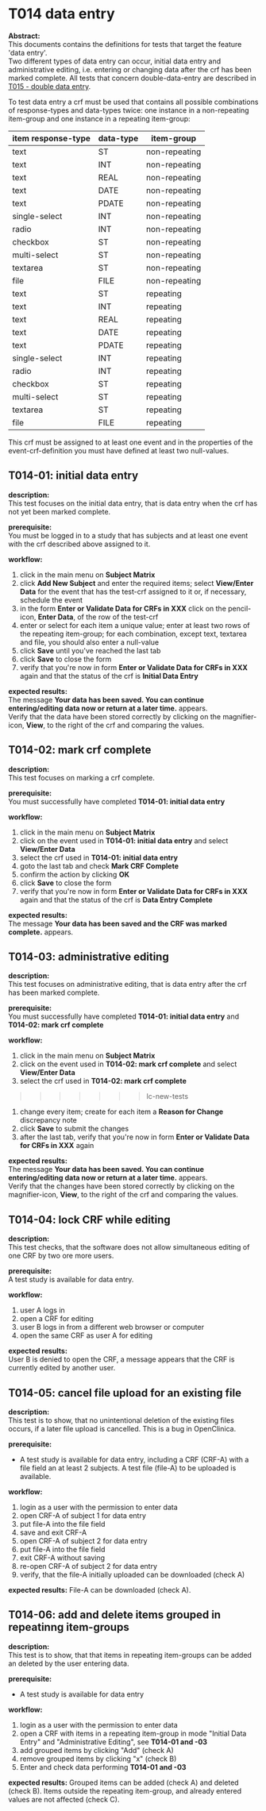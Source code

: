 # T014 data entry
**Abstract:**  
This documents contains the definitions for tests that target the feature 'data entry'.  
Two different types of data entry can occur, initial data entry and administrative editing, i.e. entering or changing data after the crf has been marked complete.
All tests that concern double-data-entry are described in [T015 - double data entry](tests/t015.md).

To test data entry a crf must be used that contains all possible combinations of response-types and data-types twice: one instance in a non-repeating item-group and one instance in a repeating item-group:  

| item response-type | data-type | item-group |  
|-|-|-|
| text | ST | non-repeating 
| text | INT | non-repeating |
| text | REAL | non-repeating |
| text | DATE | non-repeating |
| text | PDATE | non-repeating |
| single-select | INT | non-repeating |
| radio | INT | non-repeating |
| checkbox | ST | non-repeating |
| multi-select | ST | non-repeating |
| textarea | ST | non-repeating |
| file | FILE | non-repeating |
| text | ST | repeating 
| text | INT | repeating |
| text | REAL | repeating |
| text | DATE | repeating |
| text | PDATE | repeating |
| single-select | INT | repeating |
| radio | INT | repeating |
| checkbox | ST | repeating |
| multi-select | ST | repeating |
| textarea | ST | repeating |
| file | FILE | repeating |

This crf must be assigned to at least one event and in the properties of the event-crf-definition you must have defined at least two null-values.

## T014-01: initial data entry
**description:**  
This test focuses on the initial data entry, that is data entry when the crf has not yet been marked complete.

**prerequisite:**  
You must be logged in to a study that has subjects and at least one event with the crf described above assigned to it.

**workflow:**  
1. click in the main menu on **Subject Matrix**
1. click **Add New Subject** and enter the required items; select **View/Enter Data** for the event that has the test-crf assigned to it or, if necessary, schedule the event
1. in the form **Enter or Validate Data for CRFs in XXX** click on the pencil-icon, **Enter Data**, of the row of the test-crf
1. enter or select for each item a unique value; enter at least two rows of the repeating item-group; for each combination, except text, textarea and file, you should also enter a null-value
1. click **Save** until you've reached the last tab
1. click **Save** to close the form
1. verify that you're now in form **Enter or Validate Data for CRFs in XXX** again and that the status of the crf is **Initial Data Entry**

**expected results:**  
The message **Your data has been saved. You can continue entering/editing data now or return at a later time.** appears.  
Verify that the data have been stored correctly by clicking on the magnifier-icon, **View**, to the right of the crf and comparing the values.


## T014-02: mark crf complete
**description:**  
This test focuses on marking a crf complete.

**prerequisite:**  
You must successfully have completed **T014-01: initial data entry**

**workflow:**  
1. click in the main menu on **Subject Matrix**
1. click on the event used in **T014-01: initial data entry** and select **View/Enter Data**
1. select the crf used in **T014-01: initial data entry**
1. goto the last tab and check **Mark CRF Complete**
1. confirm the action by clicking **OK**
1. click **Save** to close the form
1. verify that you're now in form **Enter or Validate Data for CRFs in XXX** again and that the status of the crf is **Data Entry Complete**

**expected results:**  
The message **Your data has been saved and the CRF was marked complete.** appears.  

## T014-03: administrative editing
**description:**  
This test focuses on administrative editing, that is data entry after the crf has been marked complete.

**prerequisite:**  
You must successfully have completed **T014-01: initial data entry** and **T014-02: mark crf complete**

**workflow:**  
1. click in the main menu on **Subject Matrix**
1. click on the event used in **T014-02: mark crf complete** and select **View/Enter Data**
1. select the crf used in **T014-02: mark crf complete**
>>>>>>> lc-new-tests
1. change every item; create for each item a **Reason for Change** discrepancy note
1. click **Save** to submit the changes
1. after the last tab, verify that you're now in form **Enter or Validate Data for CRFs in XXX** again

**expected results:**  
The message **Your data has been saved. You can continue entering/editing data now or return at a later time.** appears.  
Verify that the changes have been stored correctly by clicking on the magnifier-icon, **View**, to the right of the crf and comparing the values.

## T014-04: lock CRF while editing
**description:**  
This test checks, that the software does not allow simultaneous editing of one CRF by two ore more users.

**prerequisite:**  
A test study is available for data entry.

**workflow:**
1. user A logs in
1. open a CRF for editing
1. user B logs in from a different web browser or computer
1. open the same CRF as user A for editing

**expected results:**  
User B is denied to open the CRF, a message appears that the CRF is currently edited by another user.

## T014-05: cancel file upload for an existing file
**description:**  
This test is to show, that no unintentional deletion of the existing files occurs, if a later file upload is cancelled. This is a bug in OpenClinica.

**prerequisite:**  
* A test study is available for data entry, including a CRF (CRF-A) with a file field an at least 2 subjects. A test file (file-A) to be uploaded is available.

**workflow:**  
1. login as a user with the permission to enter data
1. open CRF-A of subject 1 for data entry
1. put file-A into the file field
1. save and exit CRF-A
1. open CRF-A of subject 2 for data entry
1. put file-A into the file field
1. exit CRF-A without saving
1. re-open CRF-A of subject 2 for data entry
1. verify, that the file-A initially uploaded can be downloaded (check A)

**expected results:**
File-A can be downloaded (check A).

## T014-06: add and delete items grouped in repeatinng item-groups
**description:**  
This test is to show, that that items in repeating item-groups can be added an deleted by the user entering data.

**prerequisite:**  
* A test study is available for data entry

**workflow:**  
1. login as a user with the permission to enter data
1. open a CRF with items in a repeating item-group in mode "Initial Data Entry" and "Administrative Editing", see **T014-01 and -03**
1. add grouped items by clicking "Add" (check A)
1. remove grouped items by clicking "x" (check B)
1. Enter and check data performing **T014-01 and -03**

**expected results:**
Grouped items can be added (check A) and deleted (check B). Items outside the repeating item-group, and already entered values are not affected (check C).

